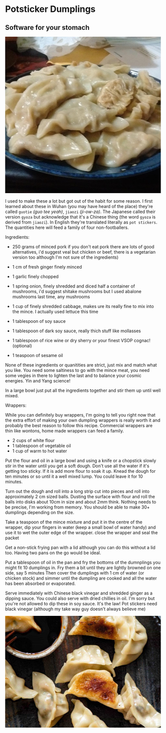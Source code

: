 # Potsticker Dumplings
## Software for your stomach

![pot stickers](2338345.jpg)

I used to make these a lot but got out of the habit for some reason. I first learned about these in Wuhan (you may have heard of the place) 
they're called `guotie` _(guo tee yeah)_, `jiaozi` _(ji-ow-za)_. The Japanese called their version `gyoza` but acknowledge that it's a Chinese thing 
(the word `gyoza` is derived from `jiaozi`). In English they're translated literally as `pot stickers`.
The quantities here will feed a family of four non-footballers.

Ingredients:

* 250 grams of minced pork 
  if you don't eat pork there are lots of good alternatives, i'd suggest veal but chicken or beef, there is a vegetarian version too although I'm not sure of the ingredients)

* 1 cm of fresh ginger finely minced
* 1 garlic finely chopped
* 1 spring onion, finely shredded and diced half a container of mushrooms, i'd suggest shitake mushrooms but I used abalone mushrooms last time, any mushrooms
* 1 cup of finely shredded cabbage, makes ure its really fine to mix into the mince. I actually used lettuce this time 
* 1 tablespoon of soy sauce
* 1 tablespoon of dark soy sauce, really thich stuff like mollasses
* 1 tablespoon of rice wine or dry sherry or your finest VSOP cognac! (optional)
* 1 teaspoon of sesame oil

None of these ingredients or quanitities are strict, just mix and match what you like. You need some saltiness to 
go with the mince meat, you need some vegies in there to lighten the last and to balance your cosmic energies. 
Yin and Yang science! 

In a large bowl just put all the ingredients together and stir them up until well mixed.

Wrappers:

While you can definitely buy wrappers, I'm going to tell you right now that the extra effort of making your own dumpling wrappers 
is really worth it and probably the best reason to follow this recipe. Commercial wrappers are thin like wontons, home made wrappers
can feed a family.

* 2 cups of white flour
* 1 tablespoon of vegetable oil
* 1 cup of warm to hot water 

Put the flour and oil in a large bowl and using a knife or a chopstick slowly stir in the water until you get a soft dough.
Don't use all the water if it's getting too sticky. If it is add more flour to soak it up. Knead the dough for ten minutes 
or so until it a well mixed lump. You could leave it for 10 minutes.

Turn out the dough and roll into a long strip cut into pieces and roll into approximately 2 cm sized balls.
Dusting the surface with flour and roll the balls into disks about 10cm in size and about 2mm think. 
Nothing needs to be precise, I'm working from memory. You should be able to make 30+ dumplings depending on the size.

Take a teaspoon of the mince mixture and put it in the centre of the wrapper, 
dip your fingers in water (keep a small bowl of water handy) and use it to wet the outer edge of the wrapper.
close the wrapper and seal the packet 

Get a non-stick frying pan with a lid although you can do this without a lid too. Having two pans on the go would be ideal.

Put a tablespoon of oil in the pan and fry the bottoms of the dumnplings you might fit 10 dumplings in. 
Fry them a bit until they are lightly browned on one side, say 5 minutes 
Then cover the dumplings with 1 cm of water (or chicken stock) and simmer until the dumpling are cooked 
and all the water has been absorbed or evaporated.

Serve immediately with Chinese black vinegar and shredded ginger as a dipping sauce.
You could also serve with dried chillies in oil.
I'm sorry but you're not allowed to dip these in soy sauce. It's the law! 
Pot stickers need black vinegar (although my take way guy doesn't always believe me)

![More pot stickers](Potstickers_6-landscape.jpg)

